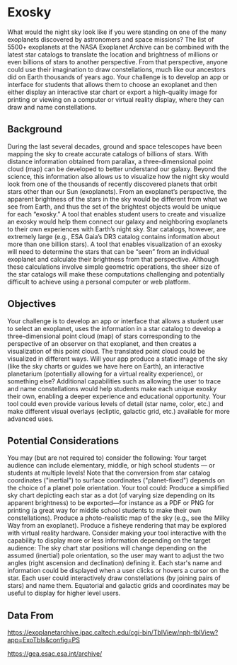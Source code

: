 # Exosky
What would the night sky look like if you were standing on one of the many exoplanets discovered by astronomers and space missions? The list of 5500+ exoplanets at the NASA Exoplanet Archive can be combined with the latest star catalogs to translate the location and brightness of millions or even billions of stars to another perspective. From that perspective, anyone could use their imagination to draw constellations, much like our ancestors did on Earth thousands of years ago. Your challenge is to develop an app or interface for students that allows them to choose an exoplanet and then either display an interactive star chart or export a high-quality image for printing or viewing on a computer or virtual reality display, where they can draw and name constellations.

## Background
During the last several decades, ground and space telescopes have been mapping the sky to create accurate catalogs of billions of stars. With distance information obtained from parallax, a three-dimensional point cloud (map) can be developed to better understand our galaxy. Beyond the science, this information also allows us to visualize how the night sky would look from one of the thousands of recently discovered planets that orbit stars other than our Sun (exoplanets). From an exoplanet’s perspective, the apparent brightness of the stars in the sky would be different from what we see from Earth, and thus the set of the brightest objects would be unique for each “exosky.” A tool that enables student users to create and visualize an exosky would help them connect our galaxy and neighboring exoplanets to their own experiences with Earth’s night sky. Star catalogs, however, are extremely large (e.g., ESA Gaia’s DR3 catalog contains information about more than one billion stars). A tool that enables visualization of an exosky will need to determine the stars that can be “seen” from an individual exoplanet and calculate their brightness from that perspective. Although these calculations involve simple geometric operations, the sheer size of the star catalogs will make these computations challenging and potentially difficult to achieve using a personal computer or web platform.

## Objectives
Your challenge is to develop an app or interface that allows a student user to select an exoplanet, uses the information in a star catalog to develop a three-dimensional point cloud (map) of stars corresponding to the perspective of an observer on that exoplanet, and then creates a visualization of this point cloud. The translated point cloud could be visualized in different ways. Will your app produce a static image of the sky (like the sky charts or guides we have here on Earth), an interactive planetarium (potentially allowing for a virtual reality experience), or something else? Additional capabilities such as allowing the user to trace and name constellations would help students make each unique exosky their own, enabling a deeper experience and educational opportunity. Your tool could even provide various levels of detail (star name, color, etc.) and make different visual overlays (ecliptic, galactic grid, etc.) available for more advanced uses.

## Potential Considerations
You may (but are not required to) consider the following: Your target audience can include elementary, middle, or high school students — or students at multiple levels! Note that the conversion from star catalog coordinates ("inertial") to surface coordinates ("planet-fixed") depends on the choice of a planet pole orientation. Your tool could: Produce a simplified sky chart depicting each star as a dot (of varying size depending on its apparent brightness) to be exported—for instance as a PDF or PNG for printing (a great way for middle school students to make their own constellations). Produce a photo-realistic map of the sky (e.g., see the Milky Way from an exoplanet). Produce a fisheye rendering that may be explored with virtual reality hardware. Consider making your tool interactive with the capability to display more or less information depending on the target audience: The sky chart star positions will change depending on the assumed (inertial) pole orientation, so the user may want to adjust the two angles (right ascension and declination) defining it. Each star's name and information could be displayed when a user clicks or hovers a cursor on the star. Each user could interactively draw constellations (by joining pairs of stars) and name them. Equatorial and galactic grids and coordinates may be useful to display for higher level users.

## Data From
https://exoplanetarchive.ipac.caltech.edu/cgi-bin/TblView/nph-tblView?app=ExoTbls&config=PS

https://gea.esac.esa.int/archive/

